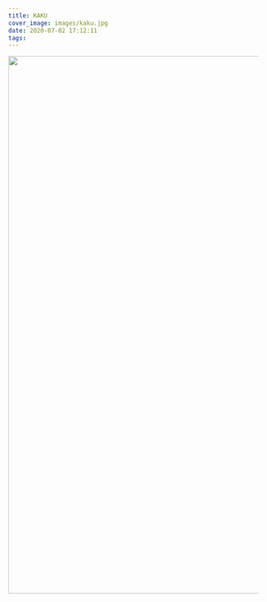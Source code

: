 ```yaml
---
title: KAKU
cover_image: images/kaku.jpg
date: 2020-07-02 17:12:11
tags:
---
```

<p style="text-align: center; ">
<img alt="" src="https://s2.loli.net/2022/01/12/pLkD2oPaKFNtbQy.jpg" style="width: 1920px; height: 1080px; " /></p>


